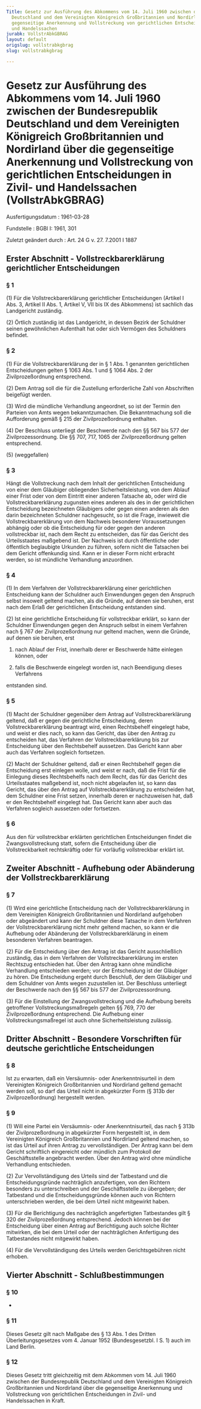 ```yaml
---
Title: Gesetz zur Ausführung des Abkommens vom 14. Juli 1960 zwischen der Bundesrepublik
  Deutschland und dem Vereinigten Königreich Großbritannien und Nordirland über die
  gegenseitige Anerkennung und Vollstreckung von gerichtlichen Entscheidungen in Zivil-
  und Handelssachen
jurabk: VollstrAbkGBRAG
layout: default
origslug: vollstrabkgbrag
slug: vollstrabkgbrag

---
```


# Gesetz zur Ausführung des Abkommens vom 14. Juli 1960 zwischen der Bundesrepublik Deutschland und dem Vereinigten Königreich Großbritannien und Nordirland über die gegenseitige Anerkennung und Vollstreckung von gerichtlichen Entscheidungen in Zivil- und Handelssachen (VollstrAbkGBRAG)

Ausfertigungsdatum
:   1961-03-28

Fundstelle
:   BGBl I: 1961, 301

Zuletzt geändert durch
:   Art. 24 G v. 27. 7.2001 I 1887


## Erster Abschnitt - Vollstreckbarerklärung gerichtlicher Entscheidungen



### § 1

(1) Für die Vollstreckbarerklärung gerichtlicher Entscheidungen
(Artikel I Abs. 3, Artikel II Abs. 1, Artikel V, VII bis IX des
Abkommens) ist sachlich das Landgericht zuständig.

(2) Örtlich zuständig ist das Landgericht, in dessen Bezirk der
Schuldner seinen gewöhnlichen Aufenthalt hat oder sich Vermögen des
Schuldners befindet.


### § 2

(1) Für die Vollstreckbarerklärung der in § 1 Abs. 1 genannten
gerichtlichen Entscheidungen gelten § 1063 Abs. 1 und § 1064 Abs. 2
der Zivilprozeßordnung entsprechend.

(2) Dem Antrag soll die für die Zustellung erforderliche Zahl von
Abschriften beigefügt werden.

(3) Wird die mündliche Verhandlung angeordnet, so ist der Termin den
Parteien von Amts wegen bekanntzumachen. Die Bekanntmachung soll die
Aufforderung gemäß § 215 der Zivilprozeßordnung enthalten.

(4) Der Beschluss unterliegt der Beschwerde nach den §§ 567 bis 577
der Zivilprozessordnung. Die §§ 707, 717, 1065 der Zivilprozeßordnung
gelten entsprechend.

(5) (weggefallen)


### § 3

Hängt die Vollstreckung nach dem Inhalt der gerichtlichen Entscheidung
von einer dem Gläubiger obliegenden Sicherheitsleistung, von dem
Ablauf einer Frist oder von dem Eintritt einer anderen Tatsache ab,
oder wird die Vollstreckbarerklärung zugunsten eines anderen als des
in der gerichtlichen Entscheidung bezeichneten Gläubigers oder gegen
einen anderen als den darin bezeichneten Schuldner nachgesucht, so ist
die Frage, inwieweit die Vollstreckbarerklärung von dem Nachweis
besonderer Voraussetzungen abhängig oder ob die Entscheidung für oder
gegen den anderen vollstreckbar ist, nach dem Recht zu entscheiden,
das für das Gericht des Urteilsstaates maßgebend ist. Der Nachweis ist
durch öffentliche oder öffentlich beglaubigte Urkunden zu führen,
sofern nicht die Tatsachen bei dem Gericht offenkundig sind. Kann er
in dieser Form nicht erbracht werden, so ist mündliche Verhandlung
anzuordnen.


### § 4

(1) In dem Verfahren der Vollstreckbarerklärung einer gerichtlichen
Entscheidung kann der Schuldner auch Einwendungen gegen den Anspruch
selbst insoweit geltend machen, als die Gründe, auf denen sie beruhen,
erst nach dem Erlaß der gerichtlichen Entscheidung entstanden sind.

(2) Ist eine gerichtliche Entscheidung für vollstreckbar erklärt, so
kann der Schuldner Einwendungen gegen den Anspruch selbst in einem
Verfahren nach § 767 der Zivilprozeßordnung nur geltend machen, wenn
die Gründe, auf denen sie beruhen, erst

1.  nach Ablauf der Frist, innerhalb derer er Beschwerde hätte einlegen
    können, oder


2.  falls die Beschwerde eingelegt worden ist, nach Beendigung dieses
    Verfahrens



entstanden sind.


### § 5

(1) Macht der Schuldner gegenüber dem Antrag auf
Vollstreckbarerklärung geltend, daß er gegen die gerichtliche
Entscheidung, deren Vollstreckbarerklärung beantragt wird, einen
Rechtsbehelf eingelegt habe, und weist er dies nach, so kann das
Gericht, das über den Antrag zu entscheiden hat, das Verfahren der
Vollstreckbarerklärung bis zur Entscheidung über den Rechtsbehelf
aussetzen. Das Gericht kann aber auch das Verfahren sogleich
fortsetzen.

(2) Macht der Schuldner geltend, daß er einen Rechtsbehelf gegen die
Entscheidung erst einlegen wolle, und weist er nach, daß die Frist für
die Einlegung dieses Rechtsbehelfs nach dem Recht, das für das Gericht
des Urteilsstaates maßgebend ist, noch nicht abgelaufen ist, so kann
das Gericht, das über den Antrag auf Vollstreckbarerklärung zu
entscheiden hat, dem Schuldner eine Frist setzen, innerhalb deren er
nachzuweisen hat, daß er den Rechtsbehelf eingelegt hat. Das Gericht
kann aber auch das Verfahren sogleich aussetzen oder fortsetzen.


### § 6

Aus den für vollstreckbar erklärten gerichtlichen Entscheidungen
findet die Zwangsvollstreckung statt, sofern die Entscheidung über die
Vollstreckbarkeit rechtskräftig oder für vorläufig vollstreckbar
erklärt ist.


## Zweiter Abschnitt - Aufhebung oder Abänderung der Vollstreckbarerklärung



### § 7

(1) Wird eine gerichtliche Entscheidung nach der
Vollstreckbarerklärung in dem Vereinigten Königreich Großbritannien
und Nordirland aufgehoben oder abgeändert und kann der Schuldner diese
Tatsache in dem Verfahren der Vollstreckbarerklärung nicht mehr
geltend machen, so kann er die Aufhebung oder Abänderung der
Vollstreckbarerklärung in einem besonderen Verfahren beantragen.

(2) Für die Entscheidung über den Antrag ist das Gericht
ausschließlich zuständig, das in dem Verfahren der
Vollstreckbarerklärung im ersten Rechtszug entschieden hat. Über den
Antrag kann ohne mündliche Verhandlung entschieden werden; vor der
Entscheidung ist der Gläubiger zu hören. Die Entscheidung ergeht durch
Beschluß, der dem Gläubiger und dem Schuldner von Amts wegen
zuzustellen ist. Der Beschluss unterliegt der Beschwerde nach den §§
567 bis 577 der Zivilprozessordnung.

(3) Für die Einstellung der Zwangsvollstreckung und die Aufhebung
bereits getroffener Vollstreckungsmaßregeln gelten §§ 769, 770 der
Zivilprozeßordnung entsprechend. Die Aufhebung einer
Vollstreckungsmaßregel ist auch ohne Sicherheitsleistung zulässig.


## Dritter Abschnitt - Besondere Vorschriften für deutsche gerichtliche Entscheidungen



### § 8

Ist zu erwarten, daß ein Versäumnis- oder Anerkenntnisurteil in dem
Vereinigten Königreich Großbritannien und Nordirland geltend gemacht
werden soll, so darf das Urteil nicht in abgekürzter Form (§ 313b der
Zivilprozeßordnung) hergestellt werden.


### § 9

(1) Will eine Partei ein Versäumnis- oder Anerkenntnisurteil, das nach
§ 313b der Zivilprozeßordnung in abgekürzter Form hergestellt ist, in
dem Vereinigten Königreich Großbritannien und Nordirland geltend
machen, so ist das Urteil auf ihren Antrag zu vervollständigen. Der
Antrag kann bei dem Gericht schriftlich eingereicht oder mündlich zum
Protokoll der Geschäftsstelle angebracht werden. Über den Antrag wird
ohne mündliche Verhandlung entschieden.

(2) Zur Vervollständigung des Urteils sind der Tatbestand und die
Entscheidungsgründe nachträglich anzufertigen, von den Richtern
besonders zu unterschreiben und der Geschäftsstelle zu übergeben; der
Tatbestand und die Entscheidungsgründe können auch von Richtern
unterschrieben werden, die bei dem Urteil nicht mitgewirkt haben.

(3) Für die Berichtigung des nachträglich angefertigten Tatbestandes
gilt § 320 der Zivilprozeßordnung entsprechend. Jedoch können bei der
Entscheidung über einen Antrag auf Berichtigung auch solche Richter
mitwirken, die bei dem Urteil oder der nachträglichen Anfertigung des
Tatbestandes nicht mitgewirkt haben.

(4) Für die Vervollständigung des Urteils werden Gerichtsgebühren
nicht erhoben.


## Vierter Abschnitt - Schlußbestimmungen



### § 10

-


### § 11

Dieses Gesetz gilt nach Maßgabe des § 13 Abs. 1 des Dritten
Überleitungsgesetzes vom 4. Januar 1952 (Bundesgesetzbl. I S. 1) auch
im Land Berlin.


### § 12

Dieses Gesetz tritt gleichzeitig mit dem Abkommen vom 14. Juli 1960
zwischen der Bundesrepublik Deutschland und dem Vereinigten Königreich
Großbritannien und Nordirland über die gegenseitige Anerkennung und
Vollstreckung von gerichtlichen Entscheidungen in Zivil- und
Handelssachen in Kraft.

